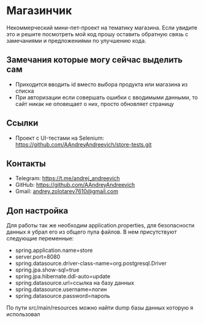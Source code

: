 # Магазинчик

Некоммерческий мини-пет-проект на тематику магазина.
Если увидите это и решите посмотреть мой код прошу оставить обратную связь с замечаниями и предложениями по улучшению кода.

## Замечания которые могу сейчас выделить сам

- Приходится вводить id вместо выбора продукта или магазина из списка
- При авторизации если совершать ошибки с вводимыми данными, то сайт никак не оповещает о них, просто обновляет страницу

## Ссылки

- Проект с UI-тестами на Selenium: https://github.com/AAndreyAndreevich/store-tests.git

## Контакты

- Telegram: https://t.me/andrej_andreevich
- GitHub: https://github.com/AAndreyAndreevich
- Gmail: andrey.zolotarev7610@gmail.com

## Доп настройка

Для работы так же необходим application.properties, для безопасности данных я убрал его из общего пула файлов.
В нем присутствуют следующие переменные:
- spring.application.name=store
- server.port=8080
- spring.datasource.driver-class-name=org.postgresql.Driver
- spring.jpa.show-sql=true
- spring.jpa.hibernate.ddl-auto=update
- spring.datasource.url=ссылка на базу данных
- spring.datasource.username=логин
- spring.datasource.password=пароль

По пути src/main/resources можно найти dump базы данных которую я использовал